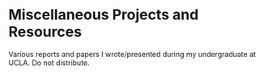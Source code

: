 # Miscellaneous Projects and Resources

Various reports and papers I wrote/presented during my undergraduate at UCLA. Do not distribute.
